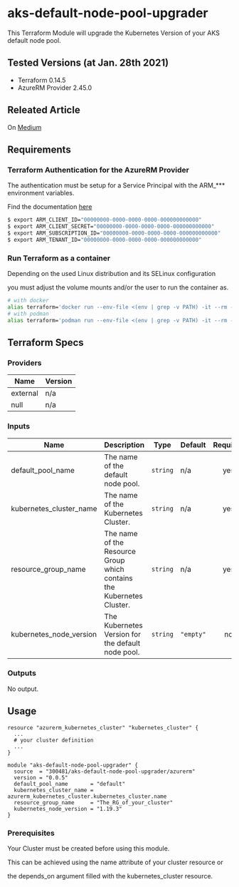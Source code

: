 # aks-default-node-pool-upgrader

This Terraform Module will upgrade the Kubernetes Version of your AKS default node pool.

## Tested Versions (at Jan. 28th 2021)

* Terraform 0.14.5
* AzureRM Provider 2.45.0

## Releated Article

On [Medium](https://dennis-riemenschneider.medium.com/how-to-upgrade-the-kubernetes-version-of-your-aks-default-node-pool-with-terraform-b7311d76041b)

## Requirements

### Terraform Authentication for the AzureRM Provider

The authentication must be setup for a Service Principal with the ARM_*** environment variables.

Find the documentation [here](https://registry.terraform.io/providers/hashicorp/azurerm/latest/docs/guides/service_principal_client_secret)

```bash
$ export ARM_CLIENT_ID="00000000-0000-0000-0000-000000000000"
$ export ARM_CLIENT_SECRET="00000000-0000-0000-0000-000000000000"
$ export ARM_SUBSCRIPTION_ID="00000000-0000-0000-0000-000000000000"
$ export ARM_TENANT_ID="00000000-0000-0000-0000-000000000000"
```

### Run Terraform as a container

Depending on the used Linux distribution and its SELinux configuration

you must adjust the volume mounts and/or the user to run the container as.

```bash
# with docker
alias terraform='docker run --env-file <(env | grep -v PATH) -it --rm -v $PWD:$PWD:rw,Z -w $PWD ghcr.io/300481/terraform:0.14.5'
# with podman
alias terraform='podman run --env-file <(env | grep -v PATH) -it --rm -v $PWD:$PWD:rw,Z -w $PWD ghcr.io/300481/terraform:0.14.5'
```

## Terraform Specs

### Providers

| Name | Version |
|------|---------|
| external | n/a |
| null | n/a |

### Inputs

| Name | Description | Type | Default | Required |
|------|-------------|------|---------|:--------:|
| default\_pool\_name | The name of the default node pool. | `string` | n/a | yes |
| kubernetes\_cluster\_name | The name of the Kubernetes Cluster. | `string` | n/a | yes |
| resource\_group\_name | The name of the Resource Group which contains the Kubernetes Cluster. | `string` | n/a | yes |
| kubernetes\_node\_version | The Kubernetes Version for the default node pool. | `string` | `"empty"` | no |

### Outputs

No output.

## Usage

```
resource "azurerm_kubernetes_cluster" "kubernetes_cluster" {
  ...
  # your cluster definition
  ...
}

module "aks-default-node-pool-upgrader" {
  source  = "300481/aks-default-node-pool-upgrader/azurerm"
  version = "0.0.5"
  default_pool_name       = "default"
  kubernetes_cluster_name = azurerm_kubernetes_cluster.kubernetes_cluster.name
  resource_group_name     = "The_RG_of_your_cluster"
  kubernetes_node_version = "1.19.3"
}
```

### Prerequisites

Your Cluster must be created before using this module.

This can be achieved using the name attribute of your cluster resource or

the depends_on argument filled with the kubernetes_cluster resource.
